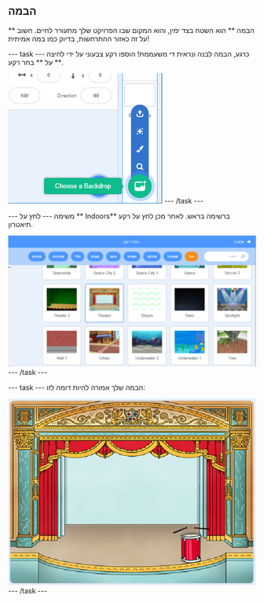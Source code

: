 ## הבמה

** הבמה ** הוא השטח בצד ימין, והוא המקום שבו הפרויקט שלך מתעורר לחיים. חשוב על זה כאזור ההתרחשות, בדיוק כמו במה אמיתית!

\--- task \--- כרגע, הבמה לבנה ונראית די משעממת! הוספו רקע צבעוני על ידי לחיצה על ** בחר רקע **.

![צילום מסך](images/band-stage-choose.png) \--- /task \---

\--- משימה \--- לחץ על ** Indoors** ברשימה בראש. לאחר מכן לחץ על רקע תיאטרון.

![צילום מסך](images/band-backdrop.png) \--- /task \---

\--- task \--- הבמה שלך אמורה להיות דומה לזו:

![צילום מסך](images/band-stage.png) \--- /task \---